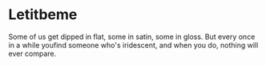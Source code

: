 # Letitbeme

Some of us get dipped in flat, some in satin, some in gloss. But every once in a while youfind someone who's iridescent, and when you do, nothing will ever compare.
